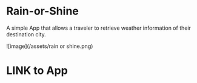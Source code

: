 # Rain-or-Shine
A simple App that allows a traveler to retrieve weather information of their destination city. 

![image](/assets/rain or shine.png)

# LINK to App

